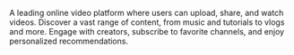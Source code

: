 A leading online video platform where users can upload, share, and watch videos. Discover a vast range of content, from music and tutorials to vlogs and more. Engage with creators, subscribe to favorite channels, and enjoy personalized recommendations.